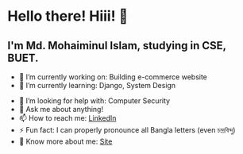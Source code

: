 # Hello there! Hiii! 👋
## I'm Md. Mohaiminul Islam, studying in CSE, BUET.


- 🔭 I’m currently working on: Building e-commerce website
- 🌱 I’m currently learning: Django, System Design
<!-- - 👯 I’m looking to collaborate on ... -->
- 🤔 I’m looking for help with: Computer Security
- 💬 Ask me about anything!
- 📫 How to reach me: [LinkedIn](https://www.linkedin.com/in/md-mohaiminul-islam-226405132/)
- ⚡ Fun fact: I can properly pronounce all Bangla letters (even চন্দ্রবিন্দু) 
- 🤔 Know more about me: [Site](https://iamsaquib2508.github.io/portfolio/)
<!--hello-->
